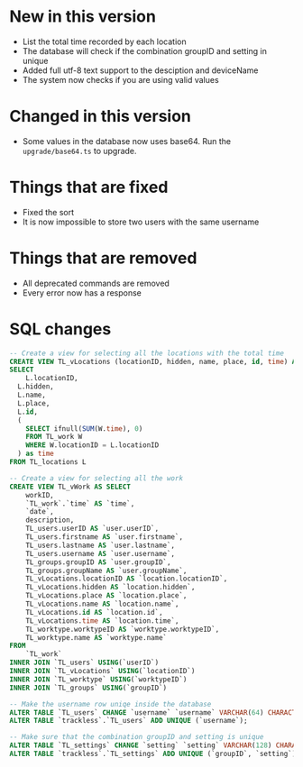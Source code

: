 # New in this version

 - List the total time recorded by each location
 - The database will check if the combination groupID and setting in unique
 - Added full utf-8 text support to the desciption and deviceName
 - The system now checks if you are using valid values

# Changed in this version

 - Some values in the database now uses base64. Run the `upgrade/base64.ts` to upgrade.

# Things that are fixed

 - Fixed the sort
 - It is now impossible to store two users with the same username

# Things that are removed

 - All deprecated commands are removed
 - Every error now has a response

# SQL changes

```sql
-- Create a view for selecting all the locations with the total time
CREATE VIEW TL_vLocations (locationID, hidden, name, place, id, time) AS
SELECT
	L.locationID,
  L.hidden,
  L.name,
  L.place,
  L.id,
  (
    SELECT ifnull(SUM(W.time), 0)
    FROM TL_work W
    WHERE W.locationID = L.locationID
  ) as time
FROM TL_locations L

-- Create a view for selecting all the work
CREATE VIEW TL_vWork AS SELECT
    workID,
    `TL_work`.`time` AS `time`,
    `date`,
    description,
    TL_users.userID AS `user.userID`,
    TL_users.firstname AS `user.firstname`,
    TL_users.lastname AS `user.lastname`,
    TL_users.username AS `user.username`,
    TL_groups.groupID AS `user.groupID`,
    TL_groups.groupName AS `user.groupName`,
    TL_vLocations.locationID AS `location.locationID`,
    TL_vLocations.hidden AS `location.hidden`,
    TL_vLocations.place AS `location.place`,
    TL_vLocations.name AS `location.name`,
    TL_vLocations.id AS `location.id`,
    TL_vLocations.time AS `location.time`,
    TL_worktype.worktypeID AS `worktype.worktypeID`,
    TL_worktype.name AS `worktype.name`
FROM
    `TL_work`
INNER JOIN `TL_users` USING(`userID`)
INNER JOIN `TL_vLocations` USING(`locationID`)
INNER JOIN `TL_worktype` USING(`worktypeID`)
INNER JOIN `TL_groups` USING(`groupID`)

-- Make the username row uniqe inside the database
ALTER TABLE `TL_users` CHANGE `username` `username` VARCHAR(64) CHARACTER SET utf8mb4 COLLATE utf8mb4_0900_ai_ci NOT NULL;
ALTER TABLE `trackless`.`TL_users` ADD UNIQUE (`username`);

-- Make sure that the combination groupID and setting is unique
ALTER TABLE `TL_settings` CHANGE `setting` `setting` VARCHAR(128) CHARACTER SET utf8mb4 COLLATE utf8mb4_0900_ai_ci NOT NULL;
ALTER TABLE `trackless`.`TL_settings` ADD UNIQUE (`groupID`, `setting`);
```
